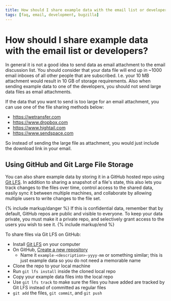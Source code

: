 ```yaml
---
title: How should I share example data with the email list or developers?
tags: [faq, email, development, bugzilla]
---
```


# How should I share example data with the email list or developers?

In general it is not a good idea to send data as email attachment to the email discussion list. You should consider that your data file will end up in ~1000 email inboxes of all other people that are subscribed. I.e. your 10 MB attachment would result in 10 GB of storage requirements. Also when sending example data to one of the developers, you should not send large data files as email attachments.

If the data that you want to send is too large for an email attachment, you can use one of the file sharing methods below:

- <https://wetransfer.com>
- <https://www.dropbox.com>
- <https://www.hightail.com>
- <https://www.sendspace.com>

So instead of sending the large file as attachment, you would just include the download link in your email.

## Using GitHub and Git Large File Storage

You can also share example data by storing it in a GitHub hosted repo using [Git LFS](https://git-lfs.github.com/). In addition to sharing a snapshot of a file's state, this also lets you track changes to the files over time, control access to the shared data, easily sync it between multiple machines, and collaborate by allowing multiple users to write changes to the file set.

{% include markup/danger %}
If this is confidential data, remember that by default, GitHub repos are public and visible to everyone. To keep your data private, you must make it a private repo, and selectively grant access to the users you wish to see it.
{% include markup/end %}

To share files via Git LFS on GitHub:

- Install [Git LFS](https://git-lfs.github.com/) on your computer
- On GitHub, [Create a new repository](https://github.com/new)
  - Name it `example-<description>-yyyy-mm` or something similar; this is just example data so you do not need a memorable name
- Clone the repo to your local machine
- Run `git lfs install` inside the cloned local repo
- Copy your example data files into the local repo
- Use `git lfs track` to make sure the files you have added are tracked by Git LFS instead of committed as regular files
- `git add` the files, `git commit`, and `git push`
